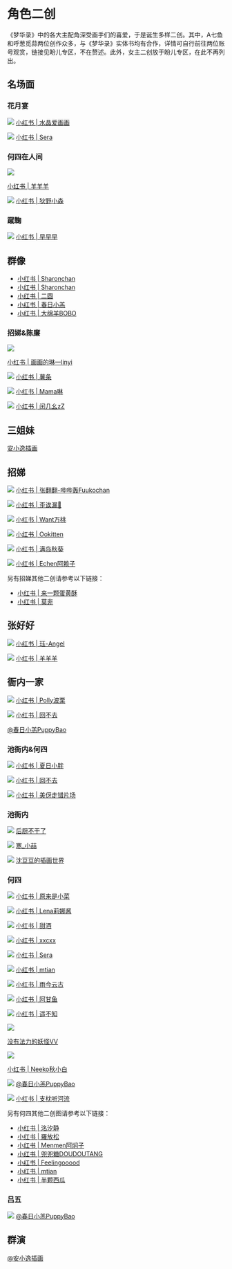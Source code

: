 # 角色二创
《梦华录》中的各大主配角深受画手们的喜爱，于是诞生多样二创。其中，A七鱼和呼葱觅蒜两位创作众多，与《梦华录》实体书均有合作，详情可自行前往两位账号观赏，链接见盼儿专区，不在赘述。此外，女主二创放于盼儿专区，在此不再列出。

## 名场面

### 花月宴

![](/image/team/role/huayueyan1-min.jpg)
 [小红书 | 水晶爱画画](http://xhslink.com/kSF2Mk)

![](/image/team/role/huayueyan2-min.jpg)
[小红书 | Sera](http://xhslink.com/QQLhNk)


### 何四在人间

![](/image/team/role/huayueyan3-min.jpg)

[小红书 | 羊羊羊](http://xhslink.com/B67gNk)

![](/image/team/role/huayueyan4-min.jpg)
[小红书 | 狄野小森](http://xhslink.com/hFa2Mk)


### 蹴鞠

![](/image/team/role/cuju-min.jpg)
[小红书 | 早早早](http://xhslink.com/bal2Mk)

## 群像

* [小红书 | Sharonchan](http://xhslink.com/lY5hNk)
* [小红书 | Sharonchan](http://xhslink.com/escjNk)
* [小红书 | 二圆](http://xhslink.com/l6MmNk)
* [小红书 | 春日小羔](https://m.weibo.cn/6691230486/4787154490753583)
* [小红书 | 大绵羊BOBO](https://m.weibo.cn/1723261380/4779845777359120)


### 招娣&陈廉

![](/image/team/role/zhaodichenlian3-min.jpg)

[小红书 | 画画的琳一linyi](http://xhslink.com/VsEmNk)

![](/image/team/role/zhaodichenlian1-min.jpg)
[小红书 | 薯条](http://xhslink.com/DdJmNk)

![](/image/team/role/zhaodichenlian2-min.jpg)
[小红书 | Mama琳](http://xhslink.com/vFgoNk)

![](/image/team/role/zhaodichenlian4-min.jpg)
[小红书 | 闰几幺zZ](http://xhslink.com/FkeoNk)


## 三姐妹

[安小逸插画](https://m.weibo.cn/1809723895/4781743020180699)


## 招娣

![](/image/team/role/zhaodi1-min.jpg)
[小红书 | 张翻翻-哔哔轰Fuukochan](http://xhslink.com/gkHmNk)

![](/image/team/role/zhaodi2-min.jpg)
[小红书 | 歪诶漏🐽](http://xhslink.com/VuKmNk)


![](/image/team/role/zhaodi3-min.jpg)
[小红书 | Want万桃](http://xhslink.com/YfFmNk)


![](/image/team/role/zhaodi4-min.jpg)
[小红书 | Ookitten](http://xhslink.com/0OGmNk)


![](/image/team/role/zhaodi5-min.jpg)
[小红书 | 满岛秋葵](http://xhslink.com/lqFmNk)


![](/image/team/role/zhaodi6-min.jpg)
[小红书 | Echen阿赖子](http://xhslink.com/VVBmNk)


另有招娣其他二创请参考以下链接：

* [小红书 | 来一颗蛋黄酥](http://xhslink.com/aqDmNk)
* [小红书 | 莫非](http://xhslink.com/b0BmNk)

## 张好好

![](/image/team/role/zhanghaohao1-min.jpg)
[小红书 | 珏-Angel](http://xhslink.com/2pBmNk)


![](/image/team/role/zhanghaohao-min.jpg)
[小红书 | 羊羊羊](http://xhslink.com/GbJmNk)



## 衙内一家

![](/image/team/role/hesiyanei-min.jpg)
[小红书 | Polly波栗](http://xhslink.com/DUfuNk)


![](/image/team/role/hesiyanei2-min.jpg)
[小红书 | 回不去](http://xhslink.com/3RlpNk)


[@春日小羔PuppyBao](https://m.weibo.cn/6691230486/4785808425095678)


### 池衙内&何四

![](/image/team/role/hesiyanei3-min.jpg)
[小红书 | 夏日小胖](http://xhslink.com/BLWhNk)


![](/image/team/role/hesiyanei1-min.jpg)
[小红书 | 回不去](http://xhslink.com/pg4hNk)


![](/image/team/role/hesiyanei4-min.jpg)
[小红书 | 美伢走错片场](http://xhslink.com/sYI2Mk)


### 池衙内

![](/image/team/role/yanei1-min.jpg)
[后厨不干了](https://m.weibo.cn/5481320261/4805420181621703)


![](/image/team/role/yanei2-min.jpg)
[寒_小喆](https://m.weibo.cn/3026106844/4819152001567319)


![](/image/team/role/yanei3-min.jpg)
[沈豆豆的插画世界](http://xhslink.com/LDJpNk)


### 何四

![](/image/team/role/hesi1-min.jpg)
[小红书 | 原来是小菜](http://xhslink.com/2uOgNk)


![](/image/team/role/hesi2-min.jpg)
[小红书 | Lena莉娜酱](http://xhslink.com/xn1gNk)


![](/image/team/role/hesi3-min.jpg)
[小红书 | 甜酒](http://xhslink.com/SR4gNk)


![](/image/team/role/hesi4-min.jpg)
[小红书 | xxcxx](http://xhslink.com/k2QhNk)


![](/image/team/role/hesi5-min.jpg)
[小红书 | Sera](http://xhslink.com/QQLhNk)


![](/image/team/role/hesi6-min.jpg)
[小红书 | mtian](http://xhslink.com/fEBhNk)


![](/image/team/role/hesi9-min.jpg)
[小红书 | 雨今云古](http://xhslink.com/H7bjNk)

![](/image/team/role/hesi12-min.jpg)
[小红书 | 阿甘鱼](http://xhslink.com/Zgo2Mk)


![](/image/team/role/hesi13-min.jpg)
[小红书 | 遥不知](http://xhslink.com/xcz2Mk)


![](/image/team/role/hesi11-min.jpg)

[没有法力的妖怪VV](http://xhslink.com/rZruNk)


![](/image/team/role/hesi14-min.jpg)

[小红书 | Neeko秋小白 ](http://xhslink.com/fbO2Mk)


![](/image/team/role/hesi15-min.jpg)
[@春日小羔PuppyBao](https://m.weibo.cn/6691230486/4786182947342018)


![](/image/team/role/hesi16-min.jpg)
[小红书 | 支枕听河流](http://xhslink.com/lSljNk)


另有何四其他二创图请参考以下链接：

* [小红书 | 洺汐静](http://xhslink.com/aOk2Mk)
* [小红书 | 羅放松](http://xhslink.com/gKshNk)
* [小红书 | Menmen阿焖子](http://xhslink.com/AxAiNk)
* [小红书 | 兜兜糖DOUDOUTANG](http://xhslink.com/uC51Mk)
* [小红书 | Feelingooood](http://xhslink.com/08h2Mk)
* [小红书 | mtian](http://xhslink.com/P0hhNk)
* [小红书 | 半颗西瓜](http://xhslink.com/SmTiNk)

### 吕五

![](/image/team/role/lvwu-min.jpg)
[@春日小羔PuppyBao](https://m.weibo.cn/6691230486/4794027486744843)


## 群演

[@安小逸插画](https://m.weibo.cn/1809723895/4777453702616385)


